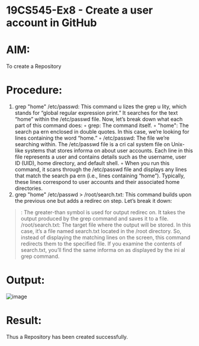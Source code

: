 # 19CS545-Ex8 - Create a user account in GitHub

# AIM:
To create a Repository

# Procedure:

1. grep "home" /etc/passwd: This command u lizes the grep u lity, which stands for 
“global regular expression print.” It searches for the text “home” within the /etc/passwd file. 
Now, let’s break down what each part of this command does: 
◦ grep: The command itself. 
◦ "home": The search pa ern enclosed in double quotes. In this case, we’re looking 
for lines containing the word “home.” 
◦ /etc/passwd: The file we’re searching within. The /etc/passwd file is a cri cal 
system file on Unix-like systems that stores informa on about user accounts. Each 
line in this file represents a user and contains details such as the username, user ID 
(UID), home directory, and default shell. 
◦ When you run this command, it scans through the /etc/passwd file and displays 
any lines that match the search pa ern (i.e., lines containing “home”). Typically, 
these lines correspond to user accounts and their associated home directories. 
2. grep "home" /etc/passwd > /root/search.txt: This command builds upon the 
previous one but adds a redirec on step. Let’s break it down: 
>: The greater-than symbol is used for output redirec on. It takes the output produced by the 
grep command and saves it to a file. 
/root/search.txt: The target file where the output will be stored. In this case, it’s a file 
named search.txt located in the /root directory. 
So, instead of displaying the matching lines on the screen, this command redirects them to the 
specified file. If you examine the contents of search.txt, you’ll find the same informa on as 
displayed by the ini al grep command.


# Output:


![image](https://github.com/user-attachments/assets/36643243-54fe-4ff9-8ad9-399c1514c1c0)


# Result:

Thus a Repository has been created successfully.
